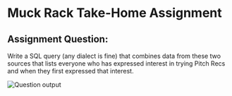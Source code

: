 # Muck Rack Take-Home Assignment

## Assignment Question:
Write a SQL query (any dialect is fine) that combines data from these two sources that lists everyone who has expressed interest in trying Pitch Recs and when they first expressed that interest.

![Question output](https://muckrack.s3.us-west-2.amazonaws.com/result.png)





